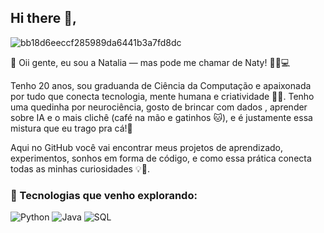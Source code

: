 ## Hi there 👋,
![bb18d6eeccf285989da6441b3a7fd8dc](https://github.com/user-attachments/assets/1f7750e3-5048-4f3b-9ade-a3b244a3d552)



🌟 Oii gente, eu sou a Natalia — mas pode me chamar de Naty! 💁‍♀️💻

Tenho 20 anos, sou graduanda de Ciência da Computação e apaixonada por tudo que conecta tecnologia, mente humana e criatividade 🧠✨. 
Tenho uma quedinha por neurociência, gosto de brincar com dados , aprender sobre IA e o mais clichê (café na mão e gatinhos 🐱), e é justamente essa mistura que eu trago pra cá!💖

Aqui no GitHub você vai encontrar meus projetos de aprendizado, experimentos, sonhos em forma de código, e como essa prática conecta todas as minhas curiosidades 💡📂.

### 🧠 Tecnologias que venho explorando:

![Python](https://img.shields.io/badge/Python-3776AB?style=for-the-badge&logo=python&logoColor=white)
![Java](https://img.shields.io/badge/Java-007396?style=for-the-badge&logo=java&logoColor=white)
![SQL](https://img.shields.io/badge/SQL-336791?style=for-the-badge&logo=postgresql&logoColor=white)



